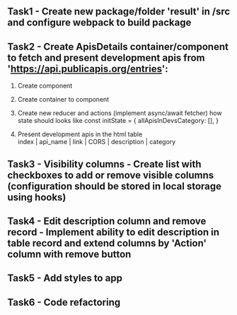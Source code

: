 ## Task1 - Create new package/folder 'result' in /src and configure webpack to build package

## Task2 - Create ApisDetails container/component to fetch and present development apis from 'https://api.publicapis.org/entries':
1. Create component
2. Create container to component
3. Create new reducer and actions (implement async/await fetcher)
how state should looks like
   const initState = {
    allApisInDevsCategory: [],
   }
   
4. Present development apis in the html table\
index | api_name | link | CORS | description | category

## Task3 - Visibility columns - Create list with checkboxes to add or remove visible columns (configuration should be stored in local storage using hooks)
## Task4 - Edit description column and remove record - Implement ability to edit description in table record and extend columns by 'Action' column with remove button
## Task5 - Add styles to app
## Task6 - Code refactoring
